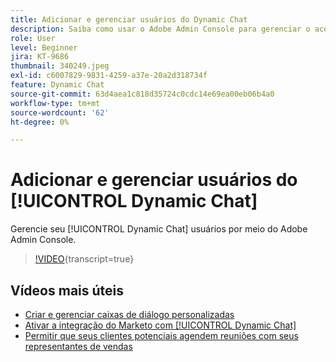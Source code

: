 ```yaml
---
title: Adicionar e gerenciar usuários do Dynamic Chat
description: Saiba como usar o Adobe Admin Console para gerenciar o acesso do usuário ao Dynamic Chat.
role: User
level: Beginner
jira: KT-9686
thumbnail: 340249.jpeg
exl-id: c6007829-9831-4259-a37e-20a2d318734f
feature: Dynamic Chat
source-git-commit: 63d4aea1c818d35724c0cdc14e69ea00eb06b4a0
workflow-type: tm+mt
source-wordcount: '62'
ht-degree: 0%

---
```


# Adicionar e gerenciar usuários do [!UICONTROL Dynamic Chat]

Gerencie seu [!UICONTROL Dynamic Chat]  usuários por meio do Adobe Admin Console.

>[!VIDEO](https://video.tv.adobe.com/v/340249/?quality=12&learn=on){transcript=true}

## Vídeos mais úteis

* [Criar e gerenciar caixas de diálogo personalizadas](dialogue-management.md)
* [Ativar a integração do Marketo com [!UICONTROL Dynamic Chat]](marketo-integration.md)
* [Permitir que seus clientes potenciais agendem reuniões com seus representantes de vendas](meeting-booking.md)
